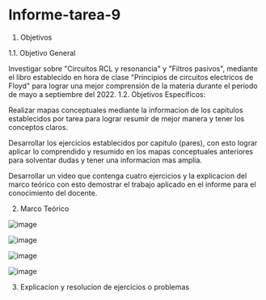# Informe-tarea-9

1. Objetivos

1.1. Objetivo General

Investigar sobre "Circuitos RCL y resonancia" y "Filtros pasivos", mediante el libro establecido en hora de clase "Principios de circuitos electricos de Floyd" para lograr una mejor comprensión de la materia durante el periodo de mayo a septiembre del 2022.
1.2. Objetivos Específicos:

Realizar mapas conceptuales mediante la informacion de los capitulos establecidos por tarea para lograr resumir de mejor manera y tener los conceptos claros.

Desarrollar los ejercicios establecidos por capitulo (pares), con esto lograr aplicar lo comprendido y resumido en los mapas conceptuales anteriores para solventar dudas y tener una informacion mas amplia.

Desarrollar un video que contenga cuatro ejercicios y la explicacion del marco teórico con esto demostrar el trabajo aplicado en el informe para el conocimiento del docente.

2. Marco Teórico

![image](https://user-images.githubusercontent.com/116761073/221631695-8a05c3c9-f0d3-4010-833d-689a0ddb5ecb.png)

![image](https://user-images.githubusercontent.com/116761073/221631880-5d50507e-6a59-4e11-9e56-e3facd17a1e2.png)

![image](https://user-images.githubusercontent.com/116761073/221631976-eb7346b0-56df-42c4-aec3-f9026376906c.png)

![image](https://user-images.githubusercontent.com/116761073/221632336-dc458b71-3f49-45f6-a72a-f2c69c026610.png)

3. Explicacion y resolucion de ejercicios o problemas

